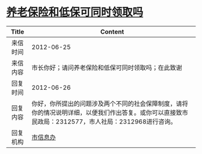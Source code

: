 # <a href="http://www.shangluo.gov.cn/zmhd/ldxxxx.jsp?urltype=leadermail.LeaderMailContentUrl&wbtreeid=1112&leadermailid=1260">养老保险和低保可同时领取吗</a>
| Title |                                      Content                                      |
|:-----:|-----------------------------------------------------------------------------------|
| 来信时间  | 2012-06-25                                                                        |
| 来信内容  | 市长你好；请问养老保险和低保可同时领取吗；在此致谢                                                         |
| 回复时间  | 2012-06-26                                                                        |
| 回复内容  | 你好，你所提出的问题涉及两个不同的社会保障制度，请将你的情况说明详细，以便我们作出答复。或你可以直接致市民政局：2312577，市人社局：2312968进行咨询。 |
| 回复机构  | <a href="../../categories/agencies/市信息办.md">市信息办</a>                              |